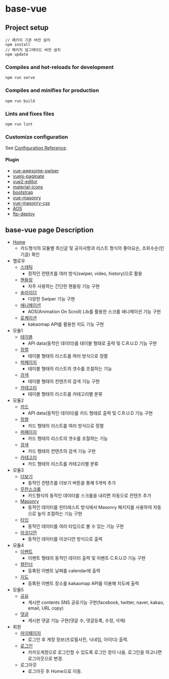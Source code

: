 # base-vue

## Project setup
```
// 패키지 기존 버전 설치
npm install
// 패키지 업그레이드 버전 설치
npm update
```

### Compiles and hot-reloads for development
```
npm run serve
```

### Compiles and minifies for production
```
npm run build
```

### Lints and fixes files
```
npm run lint
```

### Customize configuration
See [Configuration Reference](https://cli.vuejs.org/config/).

#### Plugin
- [vue-awesome-swiper](https://github.surmon.me/vue-awesome-swiper)
- [vuejs-paginate](https://github.com/lokyoung/vuejs-paginate)
- [vue2-editor](https://github.com/davidroyer/vue2-editor)
- [material-icons](https://marella.me/material-icons/demo)
- [bootstrap](https://getbootstrap.com/docs/5.0/getting-started/introduction/)
- [vue-masonry](https://github.com/shershen08/vue-masonry)
- [vue-masonry-css](https://github.com/paulcollett/vue-masonry-css)
- [AOS](https://github.com/michalsnik/aos)
- [ftp-deploy](https://github.com/simonh1000/ftp-deploy)

## base-vue page Description
- <a href="http://www.com/basevue/">Home</a>
  - 카드형식의 모듈별 최신글 및 공지사항과 리스트 형식의 좋아요순, 조회수순(인기글) 확인
- 헬로우
  - <a href="http://www.com/basevue/hello/static">스태틱</a>
    - 정적인 컨텐츠를 여러 방식(swiper, video, history)으로 활용
  - <a href="http://www.com/basevue/hello/handling">핸들링</a>
    - 자주 사용하는 간단한 핸들링 기능 구현
  - <a href="http://www.com/basevue/hello/slider">슬라이더</a>
    - 다양한 Swiper 기능 구현
  - <a href="http://www.com/basevue/hello/animation">애니메이션</a>
    - AOS(Animation On Scroll) Lib를 활용한 스크롤 애니메이션 기능 구현
  - <a href="http://www.com/basevue/hello/location">로케이션</a>
    - kakaomap API를 활용한 지도 기능 구현
- 모듈1
  - <a href="http://www.com/basevue/module1/m1table">테이블</a>
    - API data(동적인 데이터)를 테이블 형태로 출력 및 C.R.U.D 기능 구현
  - <a href="http://www.com/basevue/module1/m1sort">정렬</a>
    - 테이블 형태의 리스트를 여러 방식으로 정렬
  - <a href="http://www.com/basevue/module1/m1perpage">퍼페이지</a>
    - 테이블 형태의 리스트의 갯수를 조절하는 기능
  - <a href="http://www.com/basevue/module1/m1search">검색</a>
    - 테이블 형태의 컨텐츠의 검색 기능 구현
  - <a href="http://www.com/basevue/module1/m1category">카테고리</a>
    - 테이블 형태의 리스트를 카테고리별 분류
- 모듈2
  - <a href="http://www.com/basevue/module2/m2card">카드</a>
    - API data(동적인 데이터)를 카드 형태로 출력 및 C.R.U.D 기능 구현
  - <a href="http://www.com/basevue/module2/m2card">정렬</a>
    - 카드 형태의 리스트를 여러 방식으로 정렬
  - <a href="http://www.com/basevue/module2/m2perpage">퍼페이지</a>
    - 카드 형태의 리스트의 갯수를 조절하는 기능
  - <a href="http://www.com/basevue/module2/m2search">검색</a>
    - 카드 형태의 컨텐츠의 검색 기능 구현
  - <a href="http://www.com/basevue/module2/m2category">카테고리</a>
    - 카드 형태의 리스트를 카테고리별 분류
- 모듈3
  - <a href="http://www.com/basevue/module3/m3more">더보기</a>
    - 동적인 컨텐츠를 더보기 버튼을 통해 5개씩 추가
  - <a href="http://www.com/basevue/module3/m3infinite">무한스크롤</a>
    - 카드형식의 동적인 데이터를 스크롤을 내리면 자동으로 컨텐츠 추가
  - <a href="http://www.com/basevue/module3/m3masonry">Masonry</a>
    - 동적인 데이터를 핀터레스트 방식에서 Masonry 패키지를 사용하여 자동으로 높이 조절하는 기능 구현
  - <a href="http://www.com/basevue/module3/m3type">타입</a>
    - 동적인 데이터를 여러 타입으로 볼 수 있는 기능 구현
  - <a href="http://www.com/basevue/module3/m3accord">아코디언</a>
    - 동적인 데이터를 아코디언 방식으로 출력
- 모듈4
  - <a href="http://www.com/basevue/module4/m4event">이벤트</a>
    - 이벤트 형태의 동적인 데이터 출력 및 이벤트 C.R.U.D 기능 구현
  - <a href="http://www.com/basevue/module4/m4calendar">캘린더</a>
    - 등록된 이벤트 날짜를 calendar에 출력
  - <a href="http://www.com/basevue/module4/m4map">지도</a>
    - 등록된 이벤트 장소를 kakaomap API를 이용해 지도에 출력
- 모듈5
  - <a href="http://www.com/basevue/module5/m5share">공유</a>
    - 게시판 contents SNS 공유기능 구현(facebook, twitter, naver, kakao, email, URL copy)
  - <a href="http://www.com/basevue/module5/m5comment">댓글</a>
    - 게시판 댓글 기능 구현(댓글 수, 댓글등록, 수정, 삭제)
- 회원
  - <a href="http://www.com/basevue/member/mypage">마이페이지</a>
    - 로그인 후 계정 정보(프로필사진, 닉네임, 아이디) 출력.
  - <a href="http://www.com/basevue/member/login">로그인</a>
    - 카카오계정으로 로그인할 수 있도록 로그인 창이 나옴. 로그인을 하고나면 로그아웃으로 변경.
  - 로그아웃
    - 로그아웃 후 Home으로 이동.